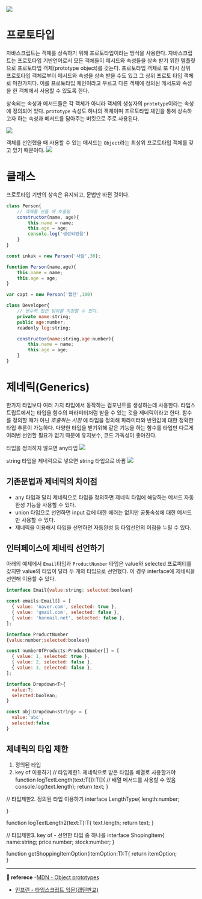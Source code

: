 ![](https://images.velog.io/images/ouo_yoonk/post/836df572-fd54-4447-9760-4cc44cc4653e/TypeScript__n_-_%ED%81%B4%EB%9E%98%EC%8A%A4%EC%99%80_%EC%A0%9C%EB%84%A4%EB%A6%AD.png)


# 프로토타입
자바스크립트는 객체를 상속하기 위해 프로토타입이라는 방식을 사용한다. 자바스크립트는 프로토타입 기반언어로서 모든 객체들이 메서드와 속성들을 상속 받기 위한 템플릿으로 프로토타입 객체(prototype object)를 갖는다. 프로토타입 객체로 또 다시 상위 프로토타입 객체로부터 메서드와 속성을 상속 받을 수도 있고 그 상위 프로토 타입 객체로 마찬가지다. 이를 프로토타입 체인이라고 부르고 다른 객체에 정의된 메서드와 속성을 한 객체에서 사용할 수 있도록 한다.

상속되는 속성과 메서드들은 각 객체가 아니라 객체의 생성자의 `prototype`이라는 속성에 정의되어 있다. `prototype` 속성도 하나의 객체이며 프로토타입 체인을 통해 상속하고자 하는 속성과 메서드를 담아주는 버킷으로 주로 사용된다. 

![](https://images.velog.io/images/ouo_yoonk/post/0c70134e-d8ca-4023-86ab-f04b6404f85c/image.png)

객체를 선언했을 때 사용할 수 있는 메서드는 `Object`라는 최상위 프로토타입 객체를 갖고 있기 때문이다.
![](https://images.velog.io/images/ouo_yoonk/post/7a90fef7-864d-432c-b3e4-bf536fecd38e/image.png)


# 클래스
프로토타입 기반의 상속은 유지되고, 문법만 바뀐 것이다. 

``` javascript
class Person{
    // 객체를 만들 때 호출됨
    constructor(name, age){
        this.name = name;
        this.age = age;
        console.log('생성되었음')
    }
}

const inkuk = new Person('사람',30);

```


``` javascript
function Person(name,age){
    this.name = name;
    this.age = age;
}

var capt = new Person('캡틴',100)
```

``` javascript
class Developer{
    // 변수의 접근 범위를 지정할 수 있다.
    private name:string;
    public age:number;
    readonly log:string;

    constructor(name:string,age:number){
        this.name = name;
        this.age = age;
    }
}
```

# 제네릭(Generics)
한가지 타입보다 여러 가지 타입에서 동작하는 컴포넌트를 생성하는데 사용한다. 타입스트립트에서는 타입을 함수의 파라미터처럼 받을 수 있는 것을 제네릭이라고 한다. 함수를 정의할 때가 아닌 _호출하는 시점_ 에 타입을 정의해 파라미터와 반환값에 대한 정확한 타입 추론이 가능하다. 다양한 타입을 받기위해 같은 기능을 하는 함수를 타입만 다르게 여러번 선언할 필요가 없기 때문에 유지보수, 코드 가독성이 좋아진다. 

타입을 정의하지 않으면 any타입
![](https://images.velog.io/images/ouo_yoonk/post/f4114338-b638-4eef-9995-f6cc3c0775fe/image.png)

string 타입을 제네릭으로 넣으면 string 타입으로 바뀜
![](https://images.velog.io/images/ouo_yoonk/post/d8657799-8c22-4881-8c6b-8f23b7660dae/image.png)

## 기존문법과 제네릭의 차이점

- any 타입과 달리 제네릭으로 타입을 정의하면 제네릭 타입에 해당하는 메서드 자동완성 기능을 사용할 수 있다.
- union 타입으로 선언하면 input 값에 대한 에러는 없지만 공통속성에 대한 메서드만 사용할 수 있다.
- 제네릭을 이용해서 타입을 선언하면 자동완성 등 타입선언의 이점을 누릴 수 있다.

## 인터페이스에 제네릭 선언하기
아래의 예제에서 `Email`타입과 `ProductNumber` 타입은 value와 selected 프로퍼티를 갖지만 value의 타입이 달라 두 개의 타입으로 선언했다. 이 경우 interface에 제네릭을 선언해 이용할 수 있다.
``` javascript
interface Email{value:string; selected:boolean}

const emails:Email[] = [
  { value: 'naver.com', selected: true },
  { value: 'gmail.com', selected: false },
  { value: 'hanmail.net', selected: false },
];

interface ProductNumber
{value:number;selected:boolean}

const numberOfProducts:ProductNumber[] = [
  { value: 1, selected: true },
  { value: 2, selected: false },
  { value: 3, selected: false },
];

```
``` javascript
interface Dropdown<T>{
  value:T;
  selected:boolean;
}

const obj:Dropdown<string> = {
  value:'abc',
  selected:false
}
```

## 제네릭의 타입 제한
1. 정의된 타입
2. key of 이용하기
// 타입제한1. 제네릭으로 받은 타입을 배열로 사용할거야
function logTextLength<T>(text:T[]):T[]{
    // 배열 메서드를 사용할 수 있음
    console.log(text.length);
    return text;
}

// 타입제한2. 정의된 타입 이용하기
interface LengthType{
    length:number;

}

function logTextLength2<T extends LengthType>(text:T):T{
    text.length;
    return text;
}

// 타입제한3. key of - 선언한 타입 중 하나를
interface ShopingItem{
    name:string;
    price:number;
    stock:number;
}

function getShoppingItemOption<T extends keyof ShopingItem>(itemOption:T):T{
    return itemOption;    
}



---
__📑 referece__
-[MDN - Object prototypes](https://developer.mozilla.org/ko/docs/Learn/JavaScript/Objects/Object_prototypes)
-   [인프런 - 타입스크립트 입문(캡틴판교)](https://www.inflearn.com/course/%ED%83%80%EC%9E%85%EC%8A%A4%ED%81%AC%EB%A6%BD%ED%8A%B8-%EC%9E%85%EB%AC%B8?inst=f1ae9299&utm_source=blog&utm_medium=githubio&utm_campaign=captianpangyo&utm_term=banner)